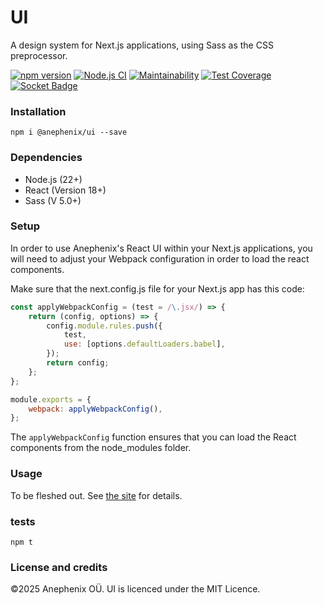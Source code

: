 # UI

A design system for Next.js applications, using Sass as the CSS preprocessor.

[![npm version](https://badge.fury.io/js/%40anephenix%2Fui.svg)](https://badge.fury.io/js/%40anephenix%2Fui) [![Node.js CI](https://github.com/anephenix/ui/actions/workflows/node.js.yml/badge.svg)](https://github.com/anephenix/ui/actions/workflows/node.js.yml) [![Maintainability](https://api.codeclimate.com/v1/badges/ad75e2ac73c6a033d922/maintainability)](https://codeclimate.com/github/anephenix/ui/maintainability) [![Test Coverage](https://api.codeclimate.com/v1/badges/ad75e2ac73c6a033d922/test_coverage)](https://codeclimate.com/github/anephenix/ui/test_coverage) [![Socket Badge](https://socket.dev/api/badge/npm/package/@anephenix/ui)](https://socket.dev/npm/package/@anephenix/ui)

### Installation

```
npm i @anephenix/ui --save
```

### Dependencies

-   Node.js (22+)
-   React (Version 18+)
-   Sass (V 5.0+)

### Setup

In order to use Anephenix's React UI within your Next.js applications, you will need to adjust your Webpack configuration in order to load the react components.

Make sure that the next.config.js file for your Next.js app has this code:

```javascript
const applyWebpackConfig = (test = /\.jsx/) => {
	return (config, options) => {
		config.module.rules.push({
			test,
			use: [options.defaultLoaders.babel],
		});
		return config;
	};
};

module.exports = {
	webpack: applyWebpackConfig(),
};
```

The `applyWebpackConfig` function ensures that you can load the React components from the node_modules folder.

### Usage

To be fleshed out. See [the site](https://ui.anephenix.com) for details.

### tests

```
npm t
```

### License and credits

&copy;2025 Anephenix OÜ. UI is licenced under the MIT Licence.
